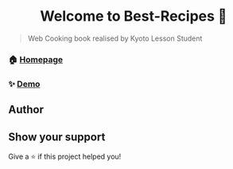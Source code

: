 <h1 align="center">Welcome to Best-Recipes 👋</h1>
<p>
</p>

> Web Cooking book realised by Kyoto Lesson Student

### 🏠 [Homepage](https://kyoto-lesson-class.github.io/Best-Recipes/)

### ✨ [Demo](https://kyoto-lesson-class.github.io/Best-Recipes/)

## Author

<!-- 👤 **KL** -->

<!-- * Github: [@KL](https://github.com/KL) -->

## Show your support

Give a ⭐️ if this project helped you!